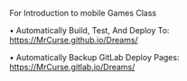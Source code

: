 For Introduction to mobile Games Class

• Automatically Build, Test, And Deploy To: https://MrCurse.github.io/Dreams/

• Automatically Backup GitLab Deploy Pages: https://MrCurse.gitlab.io/Dreams/